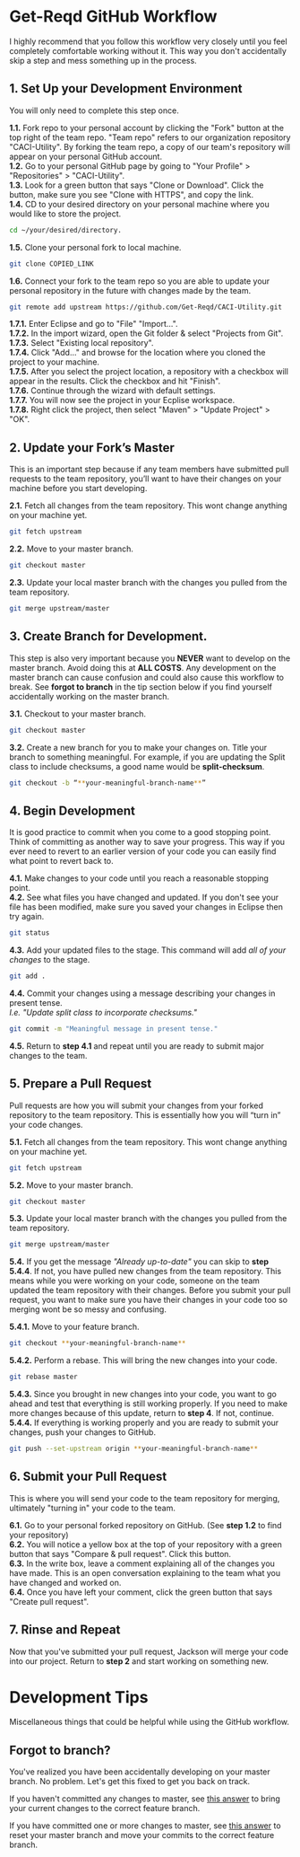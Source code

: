 # Get-Reqd GitHub Workflow  
I highly recommend that you follow this workflow very closely until you feel completely comfortable working without it. This way you don't accidentally skip a step and mess something up in the process.  

## 1. Set Up your Development Environment  
You will only need to complete this step once.  

**1.1.** Fork repo to your personal account by clicking the "Fork" button at the top right of the team repo. "Team repo" refers to our organization repository "CACI-Utility". By forking the team repo, a copy of our team's repository will appear on your personal GitHub account.  
**1.2.** Go to your personal GitHub page by going to "Your Profile" > "Repositories" > "CACI-Utility".  
**1.3.** Look for a green button that says "Clone or Download". Click the button, make sure you see "Clone with HTTPS", and copy the link.  
**1.4.** CD to your desired directory on your personal machine where you would like to store the project.  
```bash
cd ~/your/desired/directory. 
``` 

**1.5.** Clone your personal fork to local machine.  
```bash
git clone COPIED_LINK  
```

**1.6.** Connect your fork to the team repo so you are able to update your personal repository in the future with changes made by the team.  
```bash
git remote add upstream https://github.com/Get-Reqd/CACI-Utility.git  
```

**1.7.1.** Enter Eclipse and go to "File" "Import...".  
**1.7.2.** In the import wizard, open the Git folder & select "Projects from Git".  
**1.7.3.** Select "Existing local repository".  
**1.7.4.** Click "Add..." and browse for the location where you cloned the project to your machine.  
**1.7.5.** After you select the project location, a repository with a checkbox will appear in the results. Click the checkbox and hit "Finish".  
**1.7.6.** Continue through the wizard with default settings.  
**1.7.7.** You will now see the project in your Ecplise workspace.  
**1.7.8.** Right click the project, then select "Maven" > "Update Project" > "OK".  

## 2. Update your Fork’s Master  
This is an important step because if any team members have submitted pull requests to the team repository, you’ll want to have their changes on your machine before you start developing.  

**2.1.** Fetch all changes from the team repository. This wont change anything on your machine yet.  
```bash
git fetch upstream  
```

**2.2.** Move to your master branch.  
```bash
git checkout master  
```

**2.3.** Update your local master branch with the changes you pulled from the team repository.  
```bash
git merge upstream/master  
```

## 3. Create Branch for Development.  
This step is also very important because you **NEVER** want to develop on the master branch. Avoid doing this at **ALL COSTS**. Any development on the master branch can cause confusion and could also cause this workflow to break. See **forgot to branch** in the tip section below if you find yourself accidentally working on the master branch.  

**3.1.** Checkout to your master branch.  
```bash
git checkout master  
```

**3.2.** Create a new branch for you to make your changes on. Title your branch to something meaningful. For example, if you are updating the Split class to include checksums, a good name would be **split-checksum**.  
```bash
git checkout -b “**your-meaningful-branch-name**”  
```

## 4. Begin Development  
It is good practice to commit when you come to a good stopping point. Think of committing as another way to save your progress. This way if you ever need to revert to an earlier version of your code you can easily find what point to revert back to.  

**4.1.** Make changes to your code until you reach a reasonable stopping point.  
**4.2.** See what files you have changed and updated. If you don't see your file has been modified, make sure you saved your changes in Eclipse then try again.  
```bash
git status  
```

**4.3.** Add your updated files to the stage. This command will add *all of your changes* to the stage.  
```bash
git add .  
```

**4.4.** Commit your changes using a message describing your changes in present tense.  
*I.e. "Update split class to incorporate checksums."*  
```bash
git commit -m "Meaningful message in present tense."  
```

**4.5.** Return to **step 4.1** and repeat until you are ready to submit major changes to the team.  

## 5. Prepare a Pull Request  
Pull requests are how you will submit your changes from your forked repository to the team repository. This is essentially how you will “turn in” your code changes.  

**5.1.** Fetch all changes from the team repository. This wont change anything on your machine yet.  
```bash
git fetch upstream  
```

**5.2.** Move to your master branch.  
```bash
git checkout master  
```

**5.3.** Update your local master branch with the changes you pulled from the team repository.  
```bash
git merge upstream/master  
```

**5.4.** If you get the message *"Already up-to-date"* you can skip to **step 5.4.4**. If not, you have pulled new changes from the team repository. This means while you were working on your code, someone on the team updated the team repository with their changes. Before you submit your pull request, you want to make sure you have their changes in your code too so merging wont be so messy and confusing.  

**5.4.1.** Move to your feature branch.  
```bash
git checkout **your-meaningful-branch-name**  
```

**5.4.2.** Perform a rebase. This will bring the new changes into your code.  
```bash
git rebase master  
```

**5.4.3.** Since you brought in new changes into your code, you want to go ahead and test that everything is still working properly. If you need to make more changes because of this update, return to **step 4**. If not, continue. 
**5.4.4.** If everything is working properly and you are ready to submit your changes, push your changes to GitHub.  
```bash
git push --set-upstream origin **your-meaningful-branch-name**  
```

## 6. Submit your Pull Request  
This is where you will send your code to the team repository for merging, ultimately "turning in" your code to the team.  

**6.1.** Go to your personal forked repository on GitHub. (See **step 1.2** to find your repository)  
**6.2.** You will notice a yellow box at the top of your repository with a green button that says "Compare & pull request". Click this button.  
**6.3.** In the write box, leave a comment explaining all of the changes you have made. This is an open conversation explaining to the team what you have changed and worked on.  
**6.4.** Once you have left your comment, click the green button that says "Create pull request".  

## 7. Rinse and Repeat  
Now that you've submitted your pull request, Jackson will merge your code into our project. Return to **step 2** and start working on something new.  


# Development Tips
Miscellaneous things that could be helpful while using the GitHub workflow. 

## Forgot to branch? 
You've realized you have been accidentally developing on your master branch. No problem. Let's get this fixed to get you back on track.  

If you haven't committed any changes to master, see [this answer](https://stackoverflow.com/a/22082669) to bring your current changes to the correct feature branch.  

If you have committed one or more changes to master, see [this answer](https://stackoverflow.com/a/36463546) to reset your master branch and move your commits to the correct feature branch.  